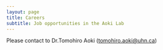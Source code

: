 ```yaml
---
layout: page
title: Careers
subtitle: Job opportunities in the Aoki Lab
---
```


Please contact to Dr.Tomohiro Aoki (tomohiro.aoki@uhn.ca)
